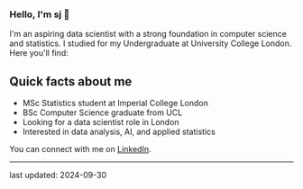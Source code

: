 ### Hello, I'm sj 👋

I'm an aspiring data scientist with a strong foundation in computer science and statistics. 
I studied for my Undergraduate at University College London.
Here you'll find:

## Quick facts about me
- MSc Statistics student at Imperial College London  
- BSc Computer Science graduate from UCL  
- Looking for a data scientist role in London  
- Interested in data analysis, AI, and applied statistics

You can connect with me on [LinkedIn](https://www.linkedin.com/in/seojeong-hong-933973256).

------
last updated: 2024-09-30